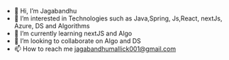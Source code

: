 - 👋 Hi, I’m Jagabandhu
- 👀 I’m interested in Technologies such as Java,Spring, Js,React, nextJs, Azure, DS and Algorithms
- 🌱 I’m currently learning nextJS and Algo
- 💞️ I’m looking to collaborate on Algo and DS
- 📫 How to reach me jagabandhumallick001@gmail.com

<!---
jmalik001/jmalik001 is a ✨ special ✨ repository because its `README.md` (this file) appears on your GitHub profile.
You can click the Preview link to take a look at your changes.
--->
